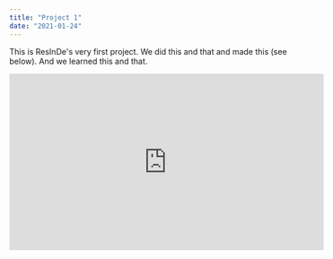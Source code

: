 ```yaml
---
title: "Project 1"
date: "2021-01-24"
---
```


This is ResInDe's very first project. We did this and that and made this (see below). And we learned this and that.

<iframe width="560" height="315" src="https://www.youtube.com/embed/4SZl1r2O_bY" frameborder="0" allowfullscreen></iframe>